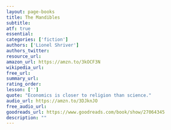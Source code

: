 ```yaml
---
layout: page-books
title: The Mandibles
subtitle: 
atf: true
essential: 
categories: ['fiction']
authors: ['Lionel Shriver']
authors_twitter: 
resource_url: 
amazon_url: https://amzn.to/3kOCF3N
wikipedia_url: 
free_url: 
summary_url: 
rating_order: 
lesson: ['']
quote: "Economics is closer to religion than science."
audio_url: https://amzn.to/3DJknJO
free_audio_url: 
goodreads_url: https://www.goodreads.com/book/show/27064345
description: ""
---
```

